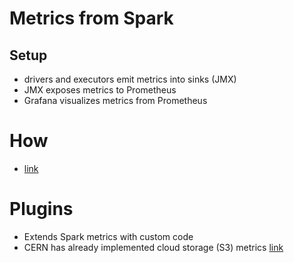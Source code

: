# Metrics from Spark

## Setup

- drivers and executors emit metrics into sinks (JMX)
- JMX exposes metrics to Prometheus
- Grafana visualizes metrics from Prometheus

# How

- [link](https://dzlab.github.io/bigdata/2020/07/03/spark3-monitoring-2/)

# Plugins

- Extends Spark metrics with custom code
- CERN has already implemented cloud storage (S3) metrics [link](https://github.com/cerndb/SparkPlugins)